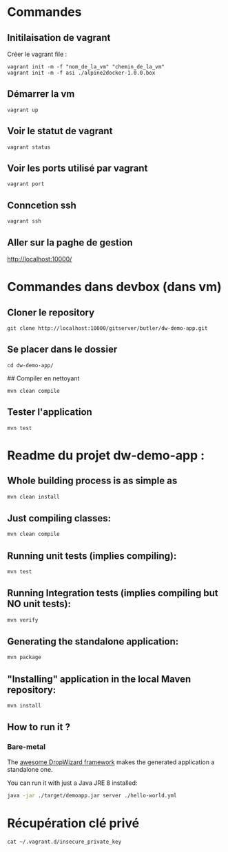 # Commandes  

## Initilaisation de vagrant  
Créer le vagrant file :
```
vagrant init -m -f "nom_de_la_vm" "chemin_de_la_vm" 
vagrant init -m -f asi ./alpine2docker-1.0.0.box
```

## Démarrer la vm  

```
vagrant up
```

## Voir le statut de vagrant  
```
vagrant status
```

## Voir les ports utilisé par vagrant  
```
vagrant port
```

## Conncetion ssh 
```
vagrant ssh
```

## Aller sur la paghe de gestion  
[http://localhost:10000/](http://localhost:10000/)

# Commandes dans devbox (dans vm)

## Cloner le repository 
```
git clone http://localhost:10000/gitserver/butler/dw-demo-app.git
```

## Se placer dans le dossier
```
cd dw-demo-app/
```

## Compiler en nettoyant
```
mvn clean compile
```

## Tester l'application
```
mvn test
```
# Readme du projet dw-demo-app :

## Whole building process is as simple as
```bash
mvn clean install
```
## Just compiling classes:
```bash
mvn clean compile
```
## Running unit tests (implies compiling):
```bash
mvn test
```
## Running Integration tests (implies compiling but NO unit tests):
```bash
mvn verify
```

## Generating the standalone application:
```bash
mvn package
```

## "Installing" application in the local Maven repository:
```bash
mvn install
```

## How to run it ?

### Bare-metal

The [awesome DropWizard framework](http://www.dropwizard.io/1.0.0/docs/) makes the generated application a standalone one.

You can run it with just a Java JRE 8 installed:

```bash
java -jar ./target/demoapp.jar server ./hello-world.yml
```


# Récupération clé privé
```
cat ~/.vagrant.d/insecure_private_key 
```